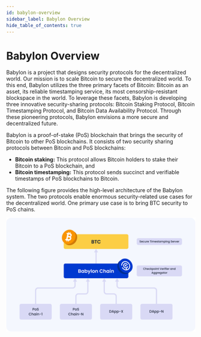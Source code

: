 ```yaml
---
id: babylon-overview
sidebar_label: Babylon Overview
hide_table_of_contents: true
---
```



# Babylon Overview

<!-- 
    TODO overview : Babylon vision (our slogan), 
    tendermint + cosmos, 
    we have two protocols.
    timestamping is a building block of btc staking.
-->

Babylon is a project that designs security protocols for the decentralized world.
Our mission is to scale Bitcoin to secure the decentralized world.
To this end, Babylon utilizes the three primary facets of Bitcoin: Bitcoin as an asset, its reliable timestamping service, its most censorship-resistant blockspace in the world.
To leverage these facets, Babylon is developing three innovative security-sharing protocols: Bitcoin Staking Protocol, Bitcoin Timestamping Protocol, and Bitcoin Data Availability Protocol.
Through these pioneering protocols, Babylon envisions a more secure and decentralized future.

Babylon is a proof-of-stake (PoS) blockchain that brings the security of Bitcoin to other PoS blockchains.
It consists of two security sharing protocols between Bitcoin and PoS blockchains:

- **Bitcoin staking:** This protocol allows Bitcoin holders to stake their Bitcoin to a PoS blockchain, and
- **Bitcoin timestamping:** This protocol sends succinct and verifiable timestamps of PoS blockchains to Bitcoin.

The following figure provides the high-level architecture of the Babylon system.
The two protocols enable enormous security-related use cases for the decentralized world.
One primary use case is to bring BTC security to PoS chains.



![Overview](./images/babylonoverview.png)
<!-- TODO: update the figure -->
